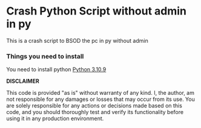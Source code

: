 # Crash Python Script without admin in py

This is a crash script to BSOD the pc in py without admin

### Things you need to install

You need to install python [Python 3.10.9](https://www.python.org/downloads/release/python-3109/)


**DISCLAIMER**

This code is provided "as is" without warranty of any kind. I, the author, am not responsible for any damages or losses that may occur from its use. You are solely responsible for any actions or decisions made based on this code, and you should thoroughly test and verify its functionality before using it in any production environment.

